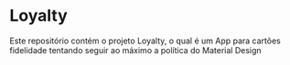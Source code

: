 # Loyalty
Este repositório contém o projeto Loyalty, o qual é um App para cartões fidelidade tentando seguir ao máximo a política do Material Design
